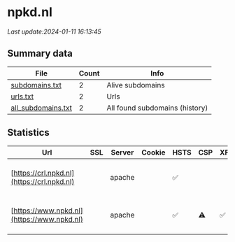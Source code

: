 # npkd.nl
*Last update:2024-01-11 16:13:45*
## Summary data
| File       | Count | Info |
|------------|-------|------|
|[subdomains.txt](/data/npkd/subdomains.txt)|2|Alive subdomains|
|[urls.txt](/data/npkd/urls.txt)|2|Urls|
|[all_subdomains.txt](/data/npkd/all_subdomains.txt)|2|All found subdomains (history)|
## Statistics
| Url | SSL | Server | Cookie | HSTS | CSP | XFO | XXP | RP | Tech |
|------------|-------|------|------|------|------|------|------|------|------|
|[https://crl.npkd.nl](https://crl.npkd.nl)| |apache| |:white_check_mark: | | | |:white_check_mark: |Apache HTTP Server H...|
|[https://www.npkd.nl](https://www.npkd.nl)| |apache| |:white_check_mark: |:warning: |:white_check_mark: | |:white_check_mark: |Apache HTTP Server B...|